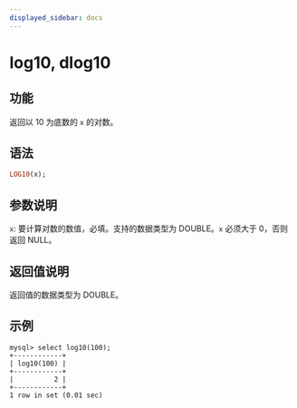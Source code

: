 ```yaml
---
displayed_sidebar: docs
---
```


# log10, dlog10

## 功能

返回以 10 为底数的 `x` 的对数。

## 语法

```Haskell
LOG10(x);
```

## 参数说明

`x`: 要计算对数的数值，必填。支持的数据类型为 DOUBLE。`x` 必须大于 0，否则返回 NULL。

## 返回值说明

返回值的数据类型为 DOUBLE。

## 示例

```Plain Text
mysql> select log10(100);
+------------+
| log10(100) |
+------------+
|          2 |
+------------+
1 row in set (0.01 sec)
```
